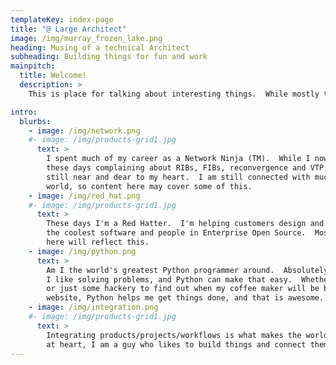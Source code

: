 ```yaml
---
templateKey: index-page
title: "@ Large Architect"
image: /img/murray_frozen_lake.png
heading: Musing of a technical Architect
subheading: Building things for fun and work
mainpitch:
  title: Welcome!
  description: >
    This is place for talking about interesting things.  While mostly technically skewed, the content here is a mix of solving problems, building things, and occasionally going outside.

intro:
  blurbs:
    - image: /img/network.png
    #- image: /img/products-grid1.jpg
      text: >
        I spent much of my career as a Network Ninja (TM).  While I now spend less time
        these days complaining about RIBs, FIBs, reconvergence and VTP, Networking is 
        still near and dear to my heart.  I am still connected with much of the Networking
        world, so content here may cover some of this.
    - image: /img/red_hat.png
    #- image: /img/products-grid1.jpg
      text: >
        These days I'm a Red Hatter.  I'm helping customers design and execute using
        the coolest software and people in Enterprise Open Source.  Most of the content
        here will reflect this.
    - image: /img/python.png
      text: >
        Am I the world's greatest Python programmer around.  Absolutely not.  That being said
        I like solving problems, and Python can make that easy.  Whether it be for systems, networks,
        or just some hackery to find out when my coffee maker will be back in stock on the manufacturer's
        website, Python helps me get things done, and that is awesome.
    - image: /img/integration.png
    #- image: /img/products-grid1.jpg
      text: >
        Integrating products/projects/workflows is what makes the world go 'round.  While I am not a developer
        at heart, I am a guy who likes to build things and connect them (ask me about the Amazon Prime button, that I hooked up to AWS Lambda functions for fun).
---
```

